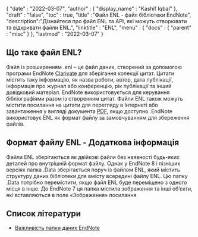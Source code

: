 {
  "date" : "2022-03-07",
  "author" : {
    "display_name" : "Kashif Iqbal"
},
  "draft" : "false",
  "toc" : true,
  "title" :"Файл ENL - файл бібліотеки EndNote",
  "description":"Дізнайтеся про файл ENL та API, які можуть створювати та відкривати файли ENL.",
  "linktitle" : "ENL",
  "menu" : {
    "docs" : {
      "parent" : "misc"
}
},
  "lastmod" : "2022-03-07"
}

## Що таке файл ENL?

Файл із розширенням .enl – це файл даних, створений за допомогою програми EndNote [Clarivate](https://support.clarivate.com/Endnote/s/?language=en_US) для зберігання колекції цитат. Цитати містять таку інформацію, як назва роботи, автор, дата публікації, інформація про журнал або конференцію, рік публікації та інший довідковий матеріал. EndNote використовується для керування бібліографіями разом із створенням цитат. Файли ENL також можуть містити посилання на цитати для перегляду в Інтернеті або завантаження у вигляді документа [PDF](/uk/pdf/), якщо доступно. EndNote використовує ENL як формат файлу за замовчуванням для збереження файлів.

## Формат файлу ENL - Додаткова інформація

Файли ENL зберігаються як двійкові файли без наявності будь-яких деталей про внутрішній формат файлу. Однак у EndNote 8 і пізніших версіях папка .Data зберігається поруч із файлом ENL, який містить структуру даних бібліотеки для вмісту всередині файлу ENL. Цю папку .Data потрібно перемістити, якщо файл ENL буде переміщено з одного місця в інше. До EndNote 7 ця папка містила зображення та інші об’єкти, які вставляються в поле «Зображення» посилання.

## Список літератури

* [Важливість папки даних EndNote](https://support.clarivate.com/Endnote/s/article/EndNote-Description-of-the-Data-folder-that-accompanies-enl-library-files)

